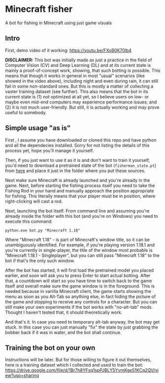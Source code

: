 # Minecraft fisher

A bot for fishing in Minecraft using just game visuals

## Intro

First, demo video of it working: https://youtu.be/FXoB0K70lb4

**DISCLAIMER:** This bot was initially made as just a practice in the field of Computer Vision (CV) and Deep Learning (DL)
and at its current state is mainly a proof-of-concept work, showing, that such botting is possible.
This means that though it works in general in most "usual" scenarios (like showed in the video above), including night and even
during rain, it can still fail in some non-standard ones. But this is mostly a matter of collecting
a vaster training dataset (see further). This also means that the bot in its current state is (1) not optimized at all yet,
so I believe users on low- or maybe even mid-end computers may experience performance issues; and (2) it is not much user-friendly.
But still, it is actually working and may prove useful to somebody.

## Simple usage "as is"

First , I assume you have downloaded or cloned this repo and have python and all the dependecies installed.
Sorry for not listing the details of this process yet, hope you'll manage it yourself.

Then, if you just want to use it as it is and don't want to train it yourself, you'd need to
download a pretrained state of the bot (`fisherman_state.pt`) from [here](https://drive.google.com/file/d/1Lp0SOxq3tlVs1MKDXxcKZQHNqixCb-E4/view?usp=sharing)
and place it just in the folder where you put these sources.

Next make sure Minecraft is already launched and you're already in the game. Next, before starting the fishing process itself
you need to take the Fishing Rod in your hand and manually approach the position appropriate for fishing. This literally means
that your player must be in position, where right-clicking will cast a rod.

Next, launching the bot itself. From command line and assuming you're already inside the folder with this bot
(and you're on Windows) you need to execute this command:

```shell
python.exe bot.py "Minecraft 1.18"
```

Where "Minecraft 1.18" - is part of Minecraft's window title, so it can be unambiguously identified.
For example, if you're playing version 1.18.1 and you're currently in single-player, the title of 
the window most probable is "Minecraft 1.18.1 - Singleplayer", but you can still pass "Minecraft 1.18"
to the bot if that's the only such window.

After the bot has started, it will first load the pretrained model you placed earlier, and soon will
ask you to press Enter to start actual botting. After that, a countdown will start so you have time to switch
back to the game itself and overall make sure the game window is in the foreground. This is needed because in
vanilla Minecraft client, the game starts showing the menu as soon as you Alt-Tab so anything else, in fact hiding the
picture of the game and stopping to receive any controls for a character. But you can still make your own experiments
if the bot works with "no-alt-tab" mods. Thought I haven't tested that, it should theoretically work.

And that's it. In case you need to temporary alt-tab anyway, the bot may get stuck. In this case you can
just manually "fix" the state by just grabbing the bobber back if it was in water, and the bot shall continue.

## Training the bot on your own

Instructions will be later. But for those willing to figure it out themselves, here is a training dataset
which I collected and used to train the bot: https://drive.google.com/file/d/1Br7h8YFxq1spPJBLY5YvmKge51KCq2QV/view?usp=sharing